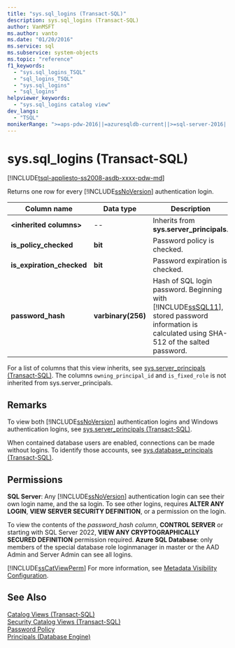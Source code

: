 ```yaml
---
title: "sys.sql_logins (Transact-SQL)"
description: sys.sql_logins (Transact-SQL)
author: VanMSFT
ms.author: vanto
ms.date: "01/20/2016"
ms.service: sql
ms.subservice: system-objects
ms.topic: "reference"
f1_keywords:
  - "sys.sql_logins_TSQL"
  - "sql_logins_TSQL"
  - "sys.sql_logins"
  - "sql_logins"
helpviewer_keywords:
  - "sys.sql_logins catalog view"
dev_langs:
  - "TSQL"
monikerRange: ">=aps-pdw-2016||=azuresqldb-current||>=sql-server-2016||>=sql-server-linux-2017||=azuresqldb-mi-current"
---
```

# sys.sql_logins (Transact-SQL)
[!INCLUDE[tsql-appliesto-ss2008-asdb-xxxx-pdw-md](../../includes/appliesto-ss-asdb-xxxx-pdw-md.md)]

  Returns one row for every [!INCLUDE[ssNoVersion](../../includes/ssnoversion-md.md)] authentication login.  
  
|Column name|Data type|Description|  
|-----------------|---------------|-----------------|  
|**\<inherited columns>**|--|Inherits from **sys.server_principals**.|  
|**is_policy_checked**|**bit**|Password policy is checked.|  
|**is_expiration_checked**|**bit**|Password expiration is checked.|  
|**password_hash**|**varbinary(256)**|Hash of SQL login password. Beginning with [!INCLUDE[ssSQL11](../../includes/sssql11-md.md)], stored password information is calculated using SHA-512 of the salted password.|  
  
 For a list of columns that this view inherits, see [sys.server_principals &#40;Transact-SQL&#41;](../../relational-databases/system-catalog-views/sys-server-principals-transact-sql.md). The columns `owning_principal_id` and `is_fixed_role` is not inherited from sys.server_principals.
  
## Remarks  
 To view both [!INCLUDE[ssNoVersion](../../includes/ssnoversion-md.md)] authentication logins and Windows authentication logins, see [sys.server_principals &#40;Transact-SQL&#41;](../../relational-databases/system-catalog-views/sys-server-principals-transact-sql.md).  
  
 When contained database users are enabled, connections can be made without logins. To identify those accounts, see  [sys.database_principals &#40;Transact-SQL&#41;](../../relational-databases/system-catalog-views/sys-database-principals-transact-sql.md).  
  
## Permissions  
**SQL Server**: Any [!INCLUDE[ssNoVersion](../../includes/ssnoversion-md.md)] authentication login can see their own login name, and the sa login. To see other logins, requires **ALTER ANY LOGIN**, **VIEW SERVER SECURITY DEFINITION**, or a permission on the login. 

 To view the contents of the *password_hash column*, **CONTROL SERVER** or starting with SQL Server 2022, **VIEW ANY CRYPTOGRAPHICALLY SECURED DEFINITION** permission required.
 **Azure SQL Database**: only members of the special database role loginmanager in master or the AAD Admin and Server Admin can see all logins.
  
 [!INCLUDE[ssCatViewPerm](../../includes/sscatviewperm-md.md)] For more information, see [Metadata Visibility Configuration](../../relational-databases/security/metadata-visibility-configuration.md).  
  
## See Also  
 [Catalog Views &#40;Transact-SQL&#41;](../../relational-databases/system-catalog-views/catalog-views-transact-sql.md)   
 [Security Catalog Views &#40;Transact-SQL&#41;](../../relational-databases/system-catalog-views/security-catalog-views-transact-sql.md)   
 [Password Policy](../../relational-databases/security/password-policy.md)   
 [Principals &#40;Database Engine&#41;](../../relational-databases/security/authentication-access/principals-database-engine.md)  
  
  
